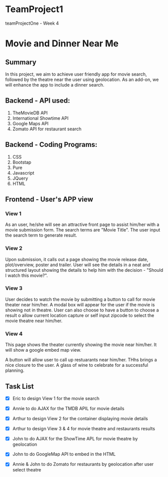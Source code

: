 # TeamProject1
teamProjectOne - Week 4

# Movie and Dinner Near Me

## Summary
In this project, we aim to achieve user friendly app for movie search, followed by the theatre near the user using geolocation. As an add-on, we will enhance the app to include a dinner search.

## Backend - API used:
1. TheMovieDB API
2. International Showtime API
3. Google Maps API
4. Zomato API for restaurant search 

## Backend - Coding Programs:
1. CSS
2. Bootstap
3. Pure
4. Javascript
5. JQuery
6. HTML

## Frontend - User's APP view

### View 1
As an user, he/she will see an attractive front page to assist him/her with a movie submission form. The search terms are "Movie Title". The user input the search term to generate result.

### View 2
Upon submission, it calls out a page showing the movie release date, plot/overview, poster and trailer. User will see the details in a neat and structured layout showing the details to help him with the decision - "Should I watch this movie?".

### View 3
User decides to watch the movie by submitting a button to call for movie theater near him/her. A modal box will appear for the user if the movie is showing not in theatre. User can also choose to have a button to choose a result o allow current location capture or self input zipcode to select the movie theatre near him/her.

### View 4
This page shows the theater currently showing the movie near him/her. It will show a google embed map view.

A button will allow user to call up restuarants near him/her. THhs brings a nice closure to the user. A glass of wine to celebrate for a successful planning.

## Task List

- [x] Eric to design View 1 for the movie search

- [x] Annie to do AJAX for the TMDB APIL for movie details

- [x] Arthur to design View 2 for the container displaying movie details

- [x] Arthur to design View 3 & 4 for movie theatre and restaurants results

- [x] John to do AJAX for the ShowTime APL for movie theatre by geolocation

- [x] John to do GoogleMap API to embed in the HTML

- [x] Annie & John to do Zomato for restaurants by geolocation after user select theatre




